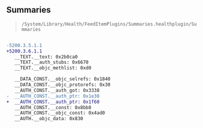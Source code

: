 ## Summaries

> `/System/Library/Health/FeedItemPlugins/Summaries.healthplugin/Summaries`

```diff

-5200.3.5.1.1
+5200.3.6.1.1
   __TEXT.__text: 0x2b0ca0
   __TEXT.__auth_stubs: 0x6670
   __TEXT.__objc_methlist: 0xd0

   __DATA_CONST.__objc_selrefs: 0x1840
   __DATA_CONST.__objc_protorefs: 0x30
   __AUTH_CONST.__auth_got: 0x3338
-  __AUTH_CONST.__auth_ptr: 0x1e30
+  __AUTH_CONST.__auth_ptr: 0x1f60
   __AUTH_CONST.__const: 0x8bb8
   __AUTH_CONST.__objc_const: 0x4ad0
   __AUTH.__objc_data: 0x830

```
